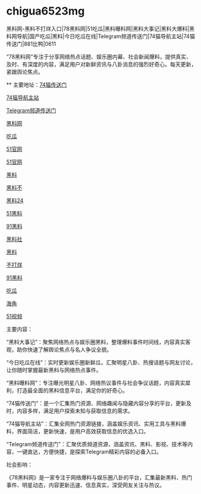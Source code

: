 # chigua6523mg
黑料网-黑料不打烊入口|78黑料网|51吃瓜|黑料曝料网|黑料大事记|黑料大爆料|黑料网导航|国产吃瓜|黑料|今日吃瓜在线|Telegram频道传送门|74猫导航主站|74猫传送门|881比鸭|0611

“78黑料网”专注于分享网络热点话题、娱乐圈内幕、社会新闻爆料，提供真实、及时、有深度的内容，满足用户对新鲜资讯与八卦消息的强烈好奇心。每天更新，紧跟舆论焦点。

** 主要地址：<a href="https://74mao.com/">74猫传送门</a>

<a href="https://74mao.com/">74猫导航主站</a>

<a href="https://74mao.com/">Telegram频道传送门</a>

<a href="https://heiliaochuansongmen-01.pages.dev/">黑料网</a>

<a href="https://heiliaobuda01.pages.dev/">吃瓜</a>

<a href="https://heiliaozhengneng.pages.dev/">51官网</a>

<a href="https://heiliaozheng01.pages.dev/">51官网</a>

<a href="https://wanlichang.pages.dev/">黑料</a>

<a href="https://redianshijian01.pages.dev/">黑料不</a>

<a href="https://meirichi.pages.dev/">黑料24</a>

<a href="https://she15-1.pages.dev/">51黑料</a>

<a href="https://heiliaowang45.pages.dev/">91黑料</a>

<a href="https://she01-1.pages.dev/">黑料社</a>

<a href="https://li77.pages.dev/">黑料</a>

<a href="https://li001.pages.dev/">不打烊</a>

<a href="https://li06-1.pages.dev/">91黑料</a>

<a href="https://hj-846.pages.dev/">吃瓜</a>

<a href="https://hj-843.pages.dev/">海角</a>

<a href="https://hj-842.pages.dev/">51视频</a>

主要内容：

“黑料大事记”：聚焦网络热点与娱乐圈黑料，整理爆料事件时间线，内容真实客观，助你快速了解舆论焦点与名人争议全貌。

“今日吃瓜在线”：实时更新娱乐圈新鲜瓜，汇聚明星八卦、热搜话题与网友讨论，让你随时掌握最新黑料与网络热点事件。

“黑料曝料网”：专注曝光明星八卦、网络热议事件与社会争议话题，内容真实犀利，打造最全面的黑料信息平台，满足你的好奇心。

“74猫传送门”：是一个汇集热门资源、网络趣闻与隐藏内容分享的平台，更新及时，内容多样，满足用户探索未知与获取信息的需求。

“74猫导航主站”：汇集全网热门资源链接，涵盖娱乐资讯、实用工具与黑料爆料，界面简洁，更新快速，是用户高效获取信息的优选入口。

“Telegram频道传送门”：汇聚优质频道资源，涵盖资讯、黑料、影视、技术等内容，一键直达，方便快捷，是探索Telegram精彩内容的必备入口。

社会影响：

《78黑料网》是一家专注于网络爆料与娱乐圈八卦的平台，汇集最新黑料、热门事件、明星动态，内容更新迅速、信息真实，深受网友关注与热议。
